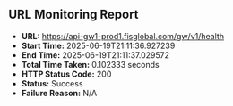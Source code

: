 ## URL Monitoring Report

- **URL:** https://api-gw1-prod1.fisglobal.com/gw/v1/health
- **Start Time:** 2025-06-19T21:11:36.927239
- **End Time:** 2025-06-19T21:11:37.029572
- **Total Time Taken:** 0.102333 seconds
- **HTTP Status Code:** 200
- **Status:** Success
- **Failure Reason:** N/A
